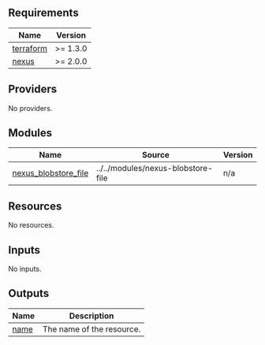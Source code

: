 ## Requirements

| Name | Version |
|------|---------|
| <a name="requirement_terraform"></a> [terraform](#requirement\_terraform) | >= 1.3.0 |
| <a name="requirement_nexus"></a> [nexus](#requirement\_nexus) | >= 2.0.0 |

## Providers

No providers.

## Modules

| Name | Source | Version |
|------|--------|---------|
| <a name="module_nexus_blobstore_file"></a> [nexus\_blobstore\_file](#module\_nexus\_blobstore\_file) | ../../modules/nexus-blobstore-file | n/a |

## Resources

No resources.

## Inputs

No inputs.

## Outputs

| Name | Description |
|------|-------------|
| <a name="output_name"></a> [name](#output\_name) | The name of the resource. |
